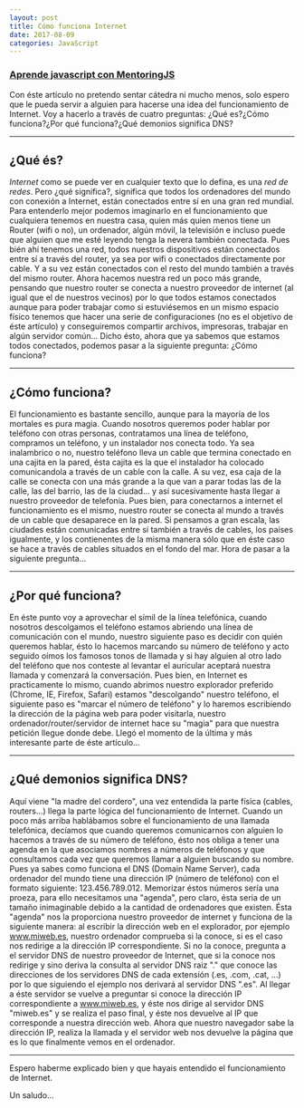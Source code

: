 ```yaml
---
layout: post
title: Cómo funciona Internet
date: 2017-08-09
categories: JavaScript
---
```


### [Aprende javascript con MentoringJS](http://mentoringjs.com "MentoringJS")

Con éste artículo no pretendo sentar cátedra ni mucho menos, solo espero que le pueda servir a alguien para hacerse una idea del funcionamiento de Internet. Voy a hacerlo a través de cuatro preguntas: ¿Qué es?¿Cómo funciona?¿Por qué funciona?¿Qué demonios significa DNS?

***

## ¿Qué és?
*Internet* como se puede ver en cualquier texto que lo defina, es una *red de redes*. Pero ¿qué significa?, significa que todos los ordenadores del mundo con conexión a Internet, están conectados entre sí en una gran red mundial.
Para entenderlo mejor podemos imaginarlo en el funcionamiento que cualquiera tenemos en nuestra casa, quien más quien menos tiene un Router (wifi o no), un ordenador, algún móvil, la televisión e incluso puede que alguien que me esté leyendo tenga la nevera también conectada.
Pues bién ahí tenemos una red, todos nuestros dispositivos están conectados entre sí a través del router, ya sea por wifi o conectados directamente por cable. Y a su vez están conectados con el resto del mundo también a través del mismo router.
Ahora hacemos nuestra red un poco más grande, pensando que nuestro router se conecta a nuestro proveedor de internet (al igual que el de nuestros vecinos) por lo que todos estamos conectados aunque para poder trabajar como si estuviésemos en un mismo espacio físico tenemos que hacer una serie de configuraciones (no es el objetivo de éste artículo) y conseguiremos compartir archivos, impresoras, trabajar en algún servidor común...
Dicho ésto, ahora que ya sabemos que estamos todos conectados, podemos pasar a la siguiente pregunta: ¿Cómo funciona?

***

## ¿Cómo funciona?
El funcionamiento es bastante sencillo, aunque para la mayoría de los mortales es pura magia. Cuando nosotros queremos poder hablar por teléfono con otras personas, contratamos una línea de teléfono, compramos un teléfono, y un instalador nos conecta todo. Ya sea inalambrico o no, nuestro teléfono lleva un cable que termina conectado en una cajita en la pared, ésta cajita es la que el instalador ha colocado comunicandola a través de un cable con la calle. A su vez, esa caja de la calle se conecta con una más grande a la que van a parar todas las de la calle, las del barrio, las de la ciudad... y así sucesivamente hasta llegar a nuestro proveedor de telefonía.
Pues bien, para conectarnos a internet el funcionamiento es el mismo, nuestro router se conecta al mundo a través de un cable que desaparece en la pared.
Si pensamos a gran escala, las ciudades están comunicadas entre sí también a través de cables, los países igualmente, y los contienentes de la misma manera sólo que en éste caso se hace a través de cables situados en el fondo del mar. Hora de pasar a la siguiente pregunta...

***

## ¿Por qué funciona?
En éste punto voy a aprovechar el símil de la línea telefónica, cuando nosotros descolgamos el teléfono estamos abriendo una línea de comunicación con el mundo, nuestro siguiente paso es decidir con quién queremos hablar, ésto lo hacemos marcando su número de teléfono y acto seguido oímos los famosos tonos de llamada y si hay alguien al otro lado del teléfono que nos conteste al levantar el aurícular aceptará nuestra llamada y comenzará la conversación.
Pues bien, en Internet es practicamente lo mismo, cuando abrimos nuestro explorador preferido (Chrome, IE, Firefox, Safari) estamos "descolgando" nuestro teléfono, el siguiente paso es "marcar el número de teléfono" y lo haremos escribiendo la dirección de la página web para poder visitarla, nuestro ordenador/router/servidor de internet hace su "magia" para que nuestra petición llegue donde debe. Llegó el momento de la última y más interesante parte de éste artículo...

***

## ¿Qué demonios significa DNS?
Aquí viene "la madre del cordero", una vez entendida la parte física (cables, routers...) llega la parte lógica del funcionamiento de Internet.
Cuando un poco más arriba hablábamos sobre el funcionamiento de una llamada telefónica, decíamos que cuando queremos comunicarnos con alguien lo hacemos a través de su número de teléfono, ésto nos obliga a tener una agenda en la que asociamos nombres a números de teléfonos y que consultamos cada vez que queremos llamar a alguien buscando su nombre.
Pues ya sabes como funciona el DNS (Domain Name Server), cada ordenador del mundo tiene una dirección IP (número de teléfono) con el formato siguiente: 123.456.789.012. Memorizar éstos números sería una proeza, para ello necesitamos una "agenda", pero claro, ésta seria de un tamaño inimaginable debido a la cantidad de ordenadores que existen.
Ésta "agenda" nos la proporciona nuestro proveedor de internet y funciona de la siguiente manera: al escribir la dirección web en el explorador, por ejemplo www.miweb.es, nuestro ordenador comprueba si la conoce, si es el caso nos redirige a la dirección IP correspondiente. Si no la conoce, pregunta a el servidor DNS de nuestro proveedor de Internet, que si la conoce nos redirige y sino deriva la consulta al servidor DNS raiz "." que conoce las direcciones de los servidores DNS de cada extensión (.es, .com, .cat, ...) por lo que siguiendo el ejemplo nos derivará al servidor DNS ".es".
Al llegar a éste servidor se vuelve a preguntar si conoce la dirección IP correspondiente a www.miweb.es, y éste nos dirige al servidor DNS "miweb.es" y se realiza el paso final, y éste nos devuelve al IP que corresponde a nuestra dirección web.
Ahora que nuestro navegador sabe la dirección IP, realiza la llamada y el servidor web nos devuelve la página que es lo que finalmente vemos en el ordenador.

***

Espero haberme explicado bien y que hayais entendido el funcionamiento de Internet.

Un saludo...

